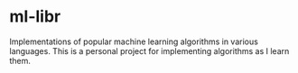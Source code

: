 # ml-libr
Implementations of popular machine learning algorithms in various languages. This is a personal project for implementing
algorithms as I learn them.
